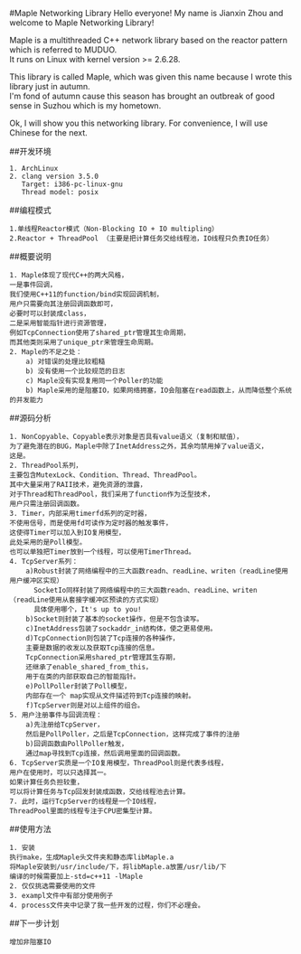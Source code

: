 #Maple Networking Library
Hello everyone! My name is Jianxin Zhou and welcome to Maple Networking Library!    

Maple is a multithreaded C++ network library based on the reactor pattern which is referred to MUDUO.      
It runs on Linux with kernel version >= 2.6.28.           

This library is called Maple, which was given this name because I wrote this library just in autumn.  
I'm fond of autumn cause this season has brought an outbreak of good sense in Suzhou which is my hometown.   

Ok, I will show you this networking library. For convenience, I will use Chinese for the next.

##开发环境
<pre><code>1. ArchLinux
2. clang version 3.5.0     
   Target: i386-pc-linux-gnu      
   Thread model: posix</code></pre>

##编程模式
<pre><code>1.单线程Reactor模式（Non-Blocking IO + IO multipling）
2.Reactor + ThreadPool （主要是把计算任务交给线程池，IO线程只负责IO任务）</code></pre>

##概要说明
<pre><code>1. Maple体现了现代C++的两大风格，
一是事件回调，  
我们使用C++11的function/bind实现回调机制，  
用户只需要向其注册回调函数即可，  
必要时可以封装成class，  
二是采用智能指针进行资源管理，  
例如TcpConnection使用了shared_ptr管理其生命周期，  
而其他类则采用了unique_ptr来管理生命周期。
2. Maple的不足之处：
    a) 对错误的处理比较粗糙
    b) 没有使用一个比较规范的日志 
    c) Maple没有实现复用同一个Poller的功能  
    b) Maple采用的是阻塞IO，如果网络拥塞，IO会阻塞在read函数上，从而降低整个系统的并发能力</code></pre> 

##源码分析
<pre><code>1. NonCopyable、Copyable表示对象是否具有value语义（复制和赋值），  
为了避免潜在的BUG，Maple中除了InetAddress之外，其余均禁用掉了value语义，  
这是。
2. ThreadPool系列，   
主要包含MutexLock、Condition、Thread、ThreadPool。  
其中大量采用了RAII技术，避免资源的泄露，  
对于Thread和ThreadPool，我们采用了function作为泛型技术，  
用户只需注册回调函数。
3. Timer，内部采用timerfd系列的定时器，  
不使用信号，而是使用fd可读作为定时器的触发事件，  
这使得Timer可以加入到IO复用模型，  
此处采用的是Poll模型。  
也可以单独把Timer放到一个线程，可以使用TimerThread。
4. TcpServer系列：
    a)Robust封装了网络编程中的三大函数readn、readLine、writen（readLine使用用户缓冲区实现）
      SocketIo同样封装了网络编程中的三大函数readn、readLine、writen（readLine使用从套接字缓冲区预读的方式实现）  
      具体使用哪个，It's up to you!
    b)Socket则封装了基本的socket操作，但是不包含读写。    
    c)InetAddress包装了sockaddr_in结构体，使之更易使用。     
    d)TcpConnection则包装了Tcp连接的各种操作，    
    主要是数据的收发以及获取Tcp连接的信息。     
    TcpConnection采用shared_ptr管理其生存期，  
    还继承了enable_shared_from_this，  
    用于在类的内部获取自己的智能指针。
    e)PollPoller封装了Poll模型，  
    内部存在一个 map<int, TcpConnectionPtr>实现从文件描述符到Tcp连接的映射。
    f)TcpServer则是对以上组件的组合。
5. 用户注册事件与回调流程：
    a)先注册给TcpServer，  
    然后是PollPoller，之后是TcpConnection，这样完成了事件的注册
    b)回调函数由PollPoller触发，  
    通过map寻找到Tcp连接，然后调用里面的回调函数。
6. TcpServer实质是一个IO复用模型，ThreadPool则是代表多线程，  
用户在使用时，可以只选择其一。  
如果计算任务负担较重，  
可以将计算任务与Tcp回发封装成函数，交给线程池去计算。
7. 此时，运行TcpServer的线程是一个IO线程， 
ThreadPool里面的线程专注于CPU密集型计算。</code></pre>

##使用方法
<pre><code>1. 安装    
执行make，生成Maple头文件夹和静态库libMaple.a  
将Maple安装到/usr/include/下，将libMaple.a放置/usr/lib/下  
编译的时候需要加上-std=c++11 -lMaple
2. 仅仅挑选需要使用的文件  
3. exampl文件中有部分使用例子
4. process文件夹中记录了我一些开发的过程，你们不必理会。</code></pre>

##下一步计划
<pre><code>增加非阻塞IO</code></pre>


